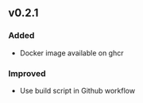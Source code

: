 ## v0.2.1

### Added

- Docker image available on ghcr

### Improved

- Use build script in Github workflow
